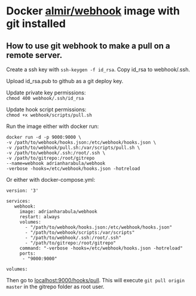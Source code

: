 # Docker [almir/webhook](https://hub.docker.com/r/almir/webhook/) image with git installed

## How to use git webhook to make a pull on a remote server.

Create a ssh key with `ssh-keygen -f id_rsa`. Copy id_rsa to webhook/.ssh.  

Upload id_rsa.pub to github as a git deploy key.  

Update private key permissions:  
`chmod 400 webhook/.ssh/id_rsa`

Update hook script permissions:  
`chmod +x webhook/scripts/pull.sh`

Run the image either with docker run:  
```
docker run -d -p 9000:9000 \
-v /path/to/webhook/hooks.json:/etc/webhook/hooks.json \
-v /path/to/webhook/pull.sh:/var/scripts/pull.sh \
-v /path/to/webhook/.ssh:/root/.ssh \
-v /path/to/gitrepo:/root/gitrepo
--name=webhook adrianharabula/webhook
-verbose -hooks=/etc/webhook/hooks.json -hotreload
```

Or either with docker-compose.yml:
```
version: '3'

services:
   webhook:
     image: adrianharabula/webhook
     restart: always
     volumes:
       - "/path/to/webhook/hooks.json:/etc/webhook/hooks.json"
       - "/path/to/webhook/scripts:/var/scripts"
       - "/path/to/webhook/.ssh:/root/.ssh"
       - "/path/to/gitrepo:/root/gitrepo"
     command: "-verbose -hooks=/etc/webhook/hooks.json -hotreload"
     ports:
      - "9000:9000"

volumes:

```

Then go to [localhost:9000/hooks/pull](http://localhost:9000/hooks/pull). This will execute `git pull origin master` in the gitrepo folder as root user.
